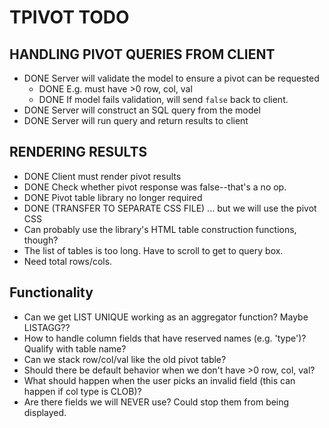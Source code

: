 # TPIVOT TODO

## HANDLING PIVOT QUERIES FROM CLIENT

- DONE Server will validate the model to ensure a pivot can be requested
    - DONE E.g. must have >0 row, col, val
    - DONE If model fails validation, will send `false` back to client.
- DONE Server will construct an SQL query from the model
- DONE Server will run query and return results to client

## RENDERING RESULTS

- DONE Client must render pivot results
- DONE Check whether pivot response was false--that's a no op.
- DONE Pivot table library no longer required
- DONE (TRANSFER TO SEPARATE CSS FILE) ... but we will use the pivot CSS
- Can probably use the library's HTML table construction functions, though?
- The list of tables is too long. Have to scroll to get to query box.
- Need total rows/cols.

## Functionality 

- Can we get LIST UNIQUE working as an aggregator function? Maybe LISTAGG??
- How to handle column fields that have reserved names (e.g. 'type')? Qualify with table name?
- Can we stack row/col/val like the old pivot table?
- Should there be default behavior when we don't have >0 row, col, val?
- What should happen when the user picks an invalid field (this can happen if col type is CLOB)?
- Are there fields we will NEVER use? Could stop them from being displayed.